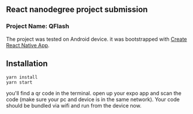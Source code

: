 ## React nanodegree project submission 

### Project Name: QFlash
The project was tested on Android device. it was bootstrapped with [Create React Native App](https://github.com/react-community/create-react-native-app).


## Installation
```
yarn install
yarn start
```

you'll find a qr code in the terminal. open up your expo app and scan the code 
(make sure your pc and device is in the same network). Your code should
be bundled via wifi and run from the device now.

